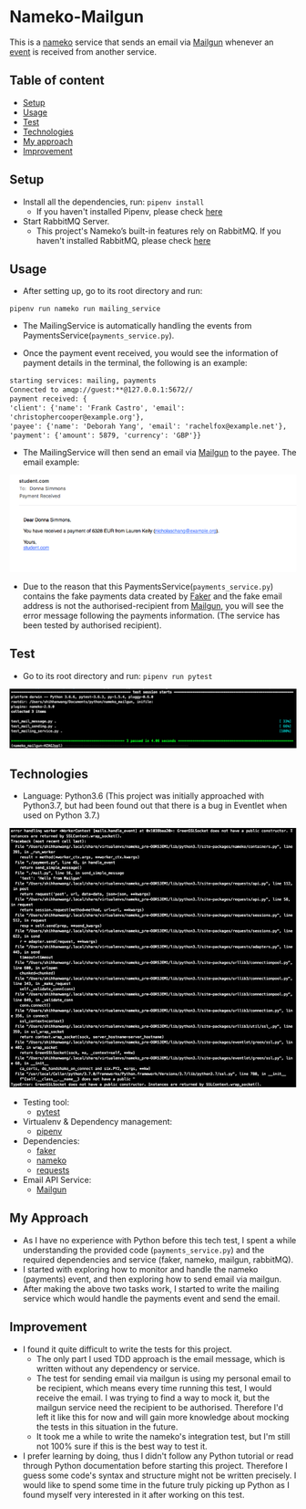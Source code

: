 Nameko-Mailgun
======================

This is a [nameko](https://nameko.readthedocs.org) service that sends an email via [Mailgun](https://mailgun.com) whenever an [event](http://nameko.readthedocs.org/en/latest/built_in_extensions.html#events-pub-sub) is received from another service.

## Table of content

- [Setup](#setup)
- [Usage](#usage)
- [Test](#test)
- [Technologies](#technologies)
- [My approach](#my-approach)
- [Improvement](#improvement)

## Setup

- Install all the dependencies, run: `pipenv install`
    - If you haven't installed Pipenv, please check [here](https://docs.pipenv.org/)
- Start RabbitMQ Server.
    - This project's Nameko’s built-in features rely on RabbitMQ. If you haven't installed RabbitMQ, please check [here](https://www.rabbitmq.com/download.html)

## Usage

- After setting up, go to its root directory and run:

```
pipenv run nameko run mailing_service
```
- The MailingService is automatically handling the events from PaymentsService(`payments_service.py`).

- Once the payment event received, you would see the information of payment details in the terminal, the following is an example:

```
starting services: mailing, payments
Connected to amqp://guest:**@127.0.0.1:5672//
payment received: {
'client': {'name': 'Frank Castro', 'email': 'christophercooper@example.org'},
'payee': {'name': 'Deborah Yang', 'email': 'rachelfox@example.net'},
'payment': {'amount': 5879, 'currency': 'GBP'}}
```
- The MailingService will then send an email via [Mailgun](https://mailgun.com) to the payee. The email example:

![email_sample](/screenshot/email_sample.png)

- Due to the reason that this PaymentsService(`payments_service.py`) contains the fake payments data created by [Faker](https://faker.readthedocs.io) and the fake email address is not the authorised-recipient from [Mailgun](https://mailgun.com), you will see the error message following the payments information. (The service has been tested by authorised recipient).

## Test

- Go to its root directory and run: `pipenv run pytest`

![pytest](/screenshot/pytest.png)

## Technologies

- Language: Python3.6
(This project was initially approached with Python3.7, but had been found out that there is a bug in Eventlet when used on Python 3.7.)

![py3.7_eventlet_bug](/screenshot/py3.7_eventlet_bug.png)

- Testing tool:
   - [pytest](https://docs.pytest.org/en/latest/)
- Virtualenv & Dependency management:
   - [pipenv]((https://docs.pipenv.org/))
- Dependencies:
   - [faker](https://faker.readthedocs.io)
   - [nameko](https://nameko.readthedocs.org)
   - [requests](http://docs.python-requests.org/en/master/)
- Email API Service:
   - [Mailgun](https://mailgun.com)

## My Approach

- As I have no experience with Python before this tech test, I spent a while understanding the provided code (`payments_service.py`) and the required dependencies and service (faker, nameko, mailgun, rabbitMQ).
- I started with exploring how to monitor and handle the nameko (payments) event, and then exploring how to send email via mailgun.
- After making the above two tasks work, I started to write the mailing service which would handle the payments event and send the email.

## Improvement

- I found it quite difficult to write the tests for this project.
   - The only part I used TDD approach is the email message, which is written without any dependency or service.
   - The test for sending email via mailgun is using my personal email to be recipient, which means every time running this test, I would receive the email. I was trying to find a way to mock it, but the mailgun service need the recipient to be authorised. Therefore I'd left it like this for now and will gain more knowledge about mocking the tests in this situation in the future.
   - It took me a while to write the nameko's integration test, but I'm still not 100% sure if this is the best way to test it.
- I prefer learning by doing, thus I didn't follow any Python tutorial or read through Python documentation before starting this project. Therefore I guess some code's syntax and structure might not be written precisely. I would like to spend some time in the future truly picking up Python as I found myself very interested in it after working on this test.
